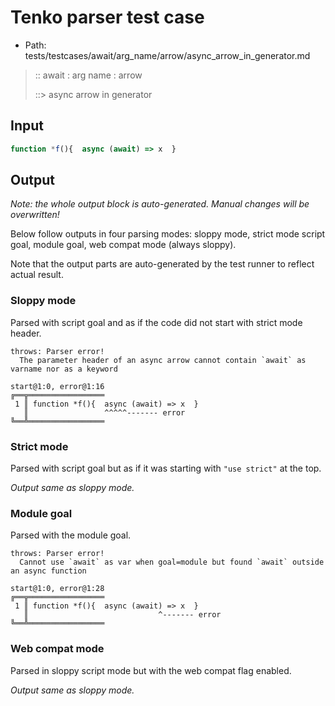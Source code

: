 # Tenko parser test case

- Path: tests/testcases/await/arg_name/arrow/async_arrow_in_generator.md

> :: await : arg name : arrow
>
> ::> async arrow in generator

## Input

`````js
function *f(){  async (await) => x  }
`````

## Output

_Note: the whole output block is auto-generated. Manual changes will be overwritten!_

Below follow outputs in four parsing modes: sloppy mode, strict mode script goal, module goal, web compat mode (always sloppy).

Note that the output parts are auto-generated by the test runner to reflect actual result.

### Sloppy mode

Parsed with script goal and as if the code did not start with strict mode header.

`````
throws: Parser error!
  The parameter header of an async arrow cannot contain `await` as varname nor as a keyword

start@1:0, error@1:16
╔══╦═════════════════
 1 ║ function *f(){  async (await) => x  }
   ║                 ^^^^^------- error
╚══╩═════════════════

`````

### Strict mode

Parsed with script goal but as if it was starting with `"use strict"` at the top.

_Output same as sloppy mode._

### Module goal

Parsed with the module goal.

`````
throws: Parser error!
  Cannot use `await` as var when goal=module but found `await` outside an async function

start@1:0, error@1:28
╔══╦═════════════════
 1 ║ function *f(){  async (await) => x  }
   ║                             ^------- error
╚══╩═════════════════

`````


### Web compat mode

Parsed in sloppy script mode but with the web compat flag enabled.

_Output same as sloppy mode._
